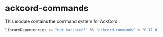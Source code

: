 # ackcord-commands
This module contains the command system for AckCord.

```scala
libraryDependencies += "net.katsstuff" %% "ackcord-commands" % "0.17.0"
```
